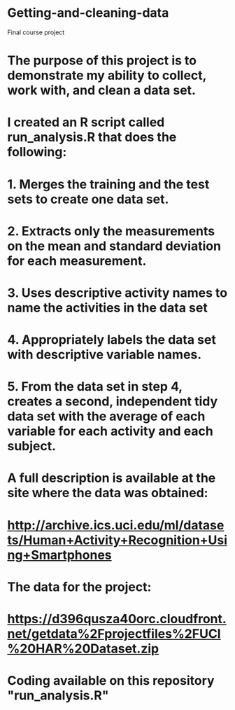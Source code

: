 # Getting-and-cleaning-data
Final course project
# The purpose of this project is to demonstrate my ability to collect, work with, and clean a data set.

# I created an R script called run_analysis.R that does the following:

# 1. Merges the training and the test sets to create one data set.
# 2. Extracts only the measurements on the mean and standard deviation for each measurement.
# 3. Uses descriptive activity names to name the activities in the data set
# 4. Appropriately labels the data set with descriptive variable names.
# 5. From the data set in step 4, creates a second, independent tidy data set with the average of each variable for each activity and each subject.

# A full description is available at the site where the data was obtained:

# http://archive.ics.uci.edu/ml/datasets/Human+Activity+Recognition+Using+Smartphones

# The data for the project:

# https://d396qusza40orc.cloudfront.net/getdata%2Fprojectfiles%2FUCI%20HAR%20Dataset.zip 

# Coding available on this repository "run_analysis.R"
